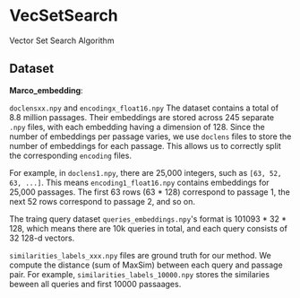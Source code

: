 # VecSetSearch
Vector Set Search Algorithm



## Dataset

**Marco_embedding**: 

`doclensxx.npy` and `encodingx_float16.npy`
The dataset contains a total of 8.8 million passages. Their embeddings are stored across 245 separate `.npy` files, with each embedding having a dimension of 128. Since the number of embeddings per passage varies, we use `doclens` files to store the number of embeddings for each passage. This allows us to correctly split the corresponding `encoding` files.

For example, in `doclens1.npy`, there are 25,000 integers, such as `[63, 52, 63, ...]`. This means `encoding1_float16.npy` contains embeddings for 25,000 passages. The first 63 rows (63 * 128) correspond to passage 1, the next 52 rows correspond to passage 2, and so on.

The traing query dataset `queries_embeddings.npy`'s format is 101093 * 32 * 128, which means there are 10k queries in total, and each query consists of 32 128-d vectors.


`similarities_labels_xxx.npy` files are ground truth for our method. We compute the distance (sum of MaxSim) between each query and passage pair. For example, `similarities_labels_10000.npy` stores the similaries beween all queries and first 10000 passaages.
